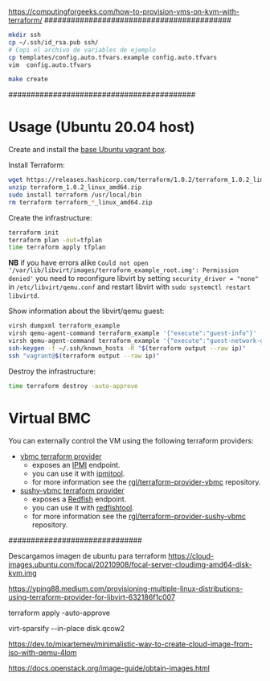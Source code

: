 https://computingforgeeks.com/how-to-provision-vms-on-kvm-with-terraform/
##########################################

```bash
mkdir ssh
cp ~/.ssh/id_rsa.pub ssh/
# Copi el archivo de variables de ejemplo
cp templates/config.auto.tfvars.example config.auto.tfvars 
vim  config.auto.tfvars 

make create
```
##########################################

# Usage (Ubuntu 20.04 host)

Create and install the [base Ubuntu vagrant box](https://github.com/rgl/ubuntu-vagrant).

Install Terraform:

```bash
wget https://releases.hashicorp.com/terraform/1.0.2/terraform_1.0.2_linux_amd64.zip
unzip terraform_1.0.2_linux_amd64.zip
sudo install terraform /usr/local/bin
rm terraform terraform_*_linux_amd64.zip
```

Create the infrastructure:

```bash
terraform init
terraform plan -out=tfplan
time terraform apply tfplan
```

**NB** if you have errors alike `Could not open '/var/lib/libvirt/images/terraform_example_root.img': Permission denied'` you need to reconfigure libvirt by setting `security_driver = "none"` in `/etc/libvirt/qemu.conf` and restart libvirt with `sudo systemctl restart libvirtd`.

Show information about the libvirt/qemu guest:

```bash
virsh dumpxml terraform_example
virsh qemu-agent-command terraform_example '{"execute":"guest-info"}' --pretty
virsh qemu-agent-command terraform_example '{"execute":"guest-network-get-interfaces"}' --pretty
ssh-keygen -f ~/.ssh/known_hosts -R "$(terraform output --raw ip)"
ssh "vagrant@$(terraform output --raw ip)"
```

Destroy the infrastructure:

```bash
time terraform destroy -auto-approve
```

# Virtual BMC

You can externally control the VM using the following terraform providers:

* [vbmc terraform provider](https://registry.terraform.io/providers/rgl/vbmc)
  * exposes an [IPMI](https://en.wikipedia.org/wiki/Intelligent_Platform_Management_Interface) endpoint.
  * you can use it with [ipmitool](https://github.com/ipmitool/ipmitool).
  * for more information see the [rgl/terraform-provider-vbmc](https://github.com/rgl/terraform-provider-vbmc) repository.
* [sushy-vbmc terraform provider](https://registry.terraform.io/providers/rgl/sushy-vbmc)
  * exposes a [Redfish](https://en.wikipedia.org/wiki/Redfish_(specification)) endpoint.
  * you can use it with [redfishtool](https://github.com/DMTF/Redfishtool).
  * for more information see the [rgl/terraform-provider-sushy-vbmc](https://github.com/rgl/terraform-provider-sushy-vbmc) repository.



##############################

Descargamos imagen de ubuntu para terraform
https://cloud-images.ubuntu.com/focal/20210908/focal-server-cloudimg-amd64-disk-kvm.img


https://yping88.medium.com/provisioning-multiple-linux-distributions-using-terraform-provider-for-libvirt-632186f1c007


terraform apply -auto-approve


virt-sparsify --in-place disk.qcow2


https://dev.to/mixartemev/minimalistic-way-to-create-cloud-image-from-iso-with-qemu-4lom

https://docs.openstack.org/image-guide/obtain-images.html



